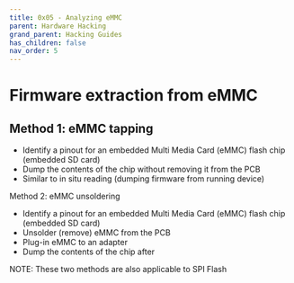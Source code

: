 ```yaml
---
title: 0x05 - Analyzing eMMC
parent: Hardware Hacking
grand_parent: Hacking Guides
has_children: false
nav_order: 5
---
```


# Firmware extraction from eMMC

## Method 1: eMMC tapping
* Identify a pinout for an embedded Multi Media Card (eMMC) flash chip (embedded SD card)
* Dump the contents of the chip without removing it from the PCB
* Similar to in situ reading (dumping firmware from running device)
	
Method 2: eMMC unsoldering 
* Identify a pinout for an embedded Multi Media Card (eMMC) flash chip (embedded SD card)
* Unsolder (remove) eMMC from the PCB
* Plug-in eMMC to an adapter
* Dump the contents of the chip after
	
NOTE: These two methods are also applicable to SPI Flash


